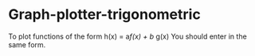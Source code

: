 # Graph-plotter-trigonometric
To plot functions of the form h(x) = a*f(x) + b* g(x)
You should enter in the same form.
